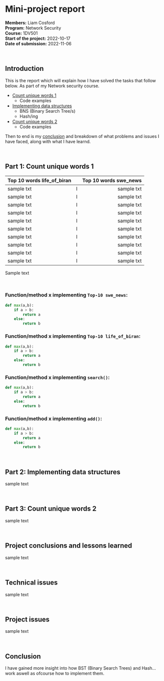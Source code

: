 <!-- ### About Markdown

Markdown is an easy-to-use plain text formatting syntax created by John Gruber.

To write a text in Markdown you need a Markdown editor. Fortunately VS Code comes with an easy-to-use Markdown editor. Hence, open a markdown file (.md file) in VS code and press ``preview`` in the upper right corner and you will see the Markdown code side-by-side with a view showing the rendered text.

To get started using Markdown we suggest that you open the file you are currently reading (ProjectTemplate.md), or (better) [this file](https://homepage.lnu.se//staff/jlnmsi/python/2021/Macdown.zip), in a Markdown editor and compare the rendered result with the given markdown code. Then Google various markdown tutorials to understand markdown symbols that are not obvious from the given examples. A few examples:

Python code markup:

```python
def max(a,b):
	if a > b:
		return a
	else:
		return b
```

Inserting images (using HTML markup):

<img src="http://homepage.lnu.se/staff/jlnmsi/python/2020/cos_sin.png" width="400"/>


This is a table with left- , center-, and right-allgned columns:

| Left Aligned  | Center Aligned  | Right Aligned |
|:------------- |:---------------:| -------------:|
| col 3 is      | some wordy text |         $1600 |
| col 2 is      | centered        |           $12 |
| zebra stripes | are neat        |            $1 |

The left- and right-most pipes (`|`) are only aesthetic, and can be omitted. The spaces don’t matter, either. Alignment depends solely on `:` marks in the lines under the column titles. -->

<!-- ## Regarding the report template

The template below is in English. Feel free to write your report in Swedish or English. 

We expect each team to present their report as their README.md in the Gitlab repository.

Try to be short and precise. We expect more than 2000, but less than 4000, words. 

Assume that the reader knows about Python. Give a reference and explain techniques introduced that we havn't presented in the course.

In what follow we give you the **mandatory report headlines** and brief comments about what we expect each section to contain. Make sure to remove our comments (and the Markdown intro above) in your final report.


************************

<br><br><br><br> -->

# Mini-project report 
**Members:** Liam Cosford  
**Program:** Network Security  
**Course:** 1DV501  
**Start of the project:** 2022-10-17  
**Date of submission:** 2022-11-06  

<br>


## Introduction  
<!-- A brief introduction including a presentation of the project tasks. Present the project as a part of the course 1DV501.   -->

This is the report which will explain how I have solved the tasks that follow below. As part of my Network security course.  
- [Count unique words 1](#part-1-count-unique-words-1)
  - Code examples
- [Implementing data structures](#part-2-implementing-data-structures)
  - BNS (Binary Search Tree/s)
  - Hash/ing
- [Count unique words 2](#part-3-count-unique-words-2)
  - Code examples

Then to end is my [conclusion](#project-conclusions-and-lessons-learned) and breakdown of what problems and issues I have faced, along with what I have learnd.

<br>

## Part 1: Count unique words 1
<!-- The text should include: -->
<!-- - How many words did each of the two text files  -->
<!-- ``life_of_brian`` and ``swedish_news_2020`` have? -->
<!-- - How did you implement the Top-10 part of the problem. Feel free to show code fragments. -->
<!-- - Present a unique word count and the Top-10 lists for each of the two files. -->

<!-- Each file had [brian_13393_words.txt](../assignment-03/data/brian_13393_words.txt) and [swe_news_15226315_words.txt](../assignment-03/data/swe_news_15226315_words.txt) words respectivly -->

| Top 10 words life_of_biran  |   | Top 10 words swe_news |
|:- 			  			  |:-:|				        -:|
| sample txt    			  | I | 	 	    sample txt|
| sample txt    			  | I | 	 	    sample txt|
| sample txt    			  | I | 	 	    sample txt|
| sample txt    			  | I | 	 	    sample txt|
| sample txt    			  | I | 	 	    sample txt|
| sample txt    			  | I | 	 	    sample txt|
| sample txt    			  | I | 	 	    sample txt|
| sample txt    			  | I | 	 	    sample txt|
| sample txt    			  | I | 	 	    sample txt|
| sample txt    			  | I | 	 	    sample txt|

Sample text

<br>

### Function/method x implementing `Top-10 swe_news`:
```python
def max(a,b):
	if a > b:
		return a
	else:
		return b
```
### Function/method x implementing `Top-10 life_of_biran`:
```python
def max(a,b):
	if a > b:
		return a
	else:
		return b
```
### Function/method x implementing `search()`:
```python
def max(a,b):
	if a > b:
		return a
	else:
		return b
```
### Function/method x implementing `add()`:
```python
def max(a,b):
	if a > b:
		return a
	else:
		return b
```

<br>

## Part 2: Implementing data structures
<!-- - Give a brief presentation of the given requirements -->
<!-- - For the hash based word set (HashSet), present (and explain in words): -->
<!-- Python code for function ``add``, how to compute the hash value, and rehashing. -->
<!-- Point out and explain any differences from the given results in ``hash_main.py`` -->

<!-- - For the BST based map (BstMap), present (and explain in words): -->
<!-- Python code for the two functions ``put`` and ``max_depth``. -->
<!-- Point out and explain any differences from the given results in ``bst_main.py``. -->

sample text

<br>

## Part 3: Count unique words 2
<!-- - How did you implement the Top-10 part of the problem. Feel free to show code fragments. -->
<!-- - Present a unique word count and the Top-10 lists for each of the two files. -->
<!-- What is the bucket list size, max bucket size and zero bucket ratio for HashSet, and the total node count, max depth and leaf count for BstMap, after having added all the words in the two large word files? (Hence, eight different numbers.) -->
<!-- Explain how max bucket size and zero bucket ratio can be used to evaluate the quality of your hash function in HashSet. What are optimal/reasonable/poor values in both cases? -->
<!-- Explain how max depth and leaf count can be used to evaluate the efficiency of the BstMap. What are optimal/reasonable/poor values in both cases? -->

sample text

<br>


## Project conclusions and lessons learned
<!-- We separate technical issues from project related issues. -->

sample text

<br>

## Technical issues 
<!-- - What were the major technical challanges as you see it? What parts were the hardest and most time consuming? -->
<!-- - What lessons have you learned? What should you have done differently if you now were facing a similar problem. -->
<!-- - How could the results be improved if you were given a bit more time to complete the task. -->

sample text

<br>

## Project issues
<!-- - Describe how your team organized the work. How did you communicate? How often did you communicate? -->
<!-- - For each individual team member:  -->
<!-- Describe which parts (or subtasks) of the project they were responsible for. Consider writing the report as a separate task. Try to identify main contributors and co-contributors. -->
<!-- Estimate hours spend each week (on average) -->
<!-- - What lessons have you learned? What should you have done differently if you now were facing a similar project. -->

sample text

<br>

## Conclusion
I have gained more insight into how BST (Binary Search Trees) and Hash... work aswell as ofcourse how to implement them.
